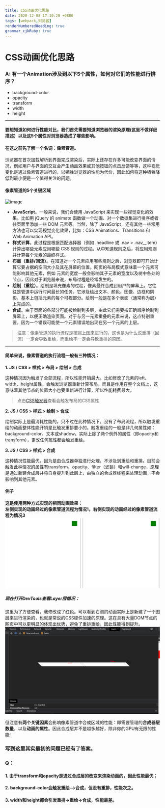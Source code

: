 ```yaml
---
title: CSS动画优化思路 
date: 2020-12-08 17:10:20 +0800
tags: [webpack,浏览器]
renderNumberedHeading: true
grammar_cjkRuby: true
---
```


# **CSS动画优化思路**
### **A: 有一个Animation涉及到以下5个属性，如何对它们的性能进行排序？**  
- background-color
- opacity
- transform
- width
- height


---
#### **要想知道如何进行性能对比，我们首先需要知道浏览器的渲染原理(这里不做详细描述）以及这5个属性对浏览器造成了哪些影响。**

#### 在这之前先了解一个名词：**像素管道**。  
浏览器在首次加载解析到界面完成渲染后，实际上还存在许多可能改变界面的情况，例如用户与界面的交互会产生动画效果或其他按钮的点击反馈等等，这种视觉变化是通过像素管道进行的，以牺牲浏览器的性能为代价，因此如何将这种牺牲降低到最小便是一个值得关注的问题。  

#### 像素管道的5个关键区域
![image](https://developers.google.com/web/fundamentals/performance/rendering/images/intro/frame-full.jpg)  
- **JavaScript**。一般来说，我们会使用 JavaScript 来实现一些视觉变化的效果。比如用 jQuery 的 animate 函数做一个动画、对一个数据集进行排序或者往页面里添加一些 DOM 元素等。当然，除了 JavaScript，还有其他一些常用方法也可以实现视觉变化效果，比如：CSS Animations、Transitions 和 Web Animation API。
- **样式计算**。此过程是根据匹配选择器（例如 .headline 或 .nav > .nav__item）计算出哪些元素应用哪些 CSS 规则的过程。从中知道规则之后，将应用规则并计算每个元素的最终样式。
- **布局（重排/回流）**。在知道对一个元素应用哪些规则之后，浏览器即可开始计算它要占据的空间大小及其在屏幕的位置。网页的布局模式意味着一个元素可能影响其他元素，例如 <body> 元素的宽度一般会影响其子元素的宽度以及树中各处的节点，因此对于浏览器来说，布局过程是经常发生的。
- **绘制（重绘）**。绘制是填充像素的过程，像素最终合成到用户的屏幕上。它往往是管道中运行时间最长的任务。它涉及绘出文本、颜色、图像、边框和阴影，基本上包括元素的每个可视部分。绘制一般是在多个表面（通常称为层）上完成的。
- **合成**。由于页面的各部分可能被绘制到多层，由此它们需要按正确顺序绘制到屏幕上，以便正确渲染页面。对于与另一元素重叠的元素来说，这点特别重要，因为一个错误可能使一个元素错误地出现在另一个元素的上层。

> 注意：像素管道的执行流程是按照上图来进行的，这也是为什么说重排（回流）一定会导致重绘，而重绘不一定会导致重排的原因。
---

#### 简单来说，像素管道的执行流程一般有三种情况：
**1. JS / CSS > 样式 > 布局 > 绘制 > 合成**  

这种情况因为触发了全部流程，所以性能开销最大。比如修改了元素的left、width、height属性，会触发浏览器重新计算布局，而且是作用在整个文档上，这意味着其他节点的位置大小也要重新进行计算，所以性能耗费最大。  

> 点击[CSS触发器](https://csstriggers.com/)查看会触发布局的CSS属性  

**2. JS / CSS > 样式 > 绘制 > 合成**  

绘制实际上是最消耗性能的，只不过在此种情况下，没有了布局流程，所以触发重绘的动画整体性能开销是比触发重排要小的。触发重绘的一般是非几何属性如：background-color、文本或shadow。实际上除了两个例外的属性（即opacity和transform），更改任何属性都会触发重绘。


**3. JS / CSS > 样式 > 合成**

这种情况性能最优。因为是由合成器单独进行处理，不涉及到重绘和重排。目前会触发此种情况的属性有transform、opacity、filter（滤镜）和will-change，原理是通过新建合成层并将自身提升到此层上，由独立的合成器线程来处理动画，不会影响到其他元素。


#### 例子
**这是使用两种方式实现的相同动画效果：**  
**左侧实现的动画经过的像素管道流程为情况1，右侧实现的动画经过的像素管道流程为情况3**
![image](/assets/images/animation.gif)

##### 现在打开DevTools查看Layer层情况：
这里为了方便查看，我修改成了红色。可以看到右测的动画实际上是新建了一个图层来进行渲染的，也就是常说的CSS硬件加速的原理。这在具有大量DOM节点的网页中可以更明显的体现出优势，避免了重排重绘，因此性能得到提升。
![image](/assets/images/animation1.gif)

但注意有**两个关键因素**会影响像素管道中合成区域的性能：即需要管理的**合成器层数量**，以及**动画的属性**。因此合成层并不是越多越好，除非你的GPU有无限的性能!

### 写到这里其实最初的问题已经有了答案。
### Q：
#### 1.  由于transform和opacity是通过合成层的改变来渲染动画的，因此性能最优；
#### 2.  background-color会触发重绘—>合成，但没有重排，性能次之。
#### 3.  width和height都会引发重排->重绘->合成，性能最差。